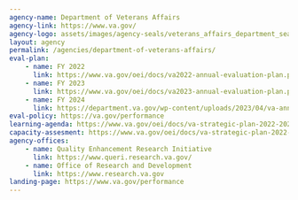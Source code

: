 ```yaml
---
agency-name: Department of Veterans Affairs
agency-link: https://www.va.gov/
agency-logo: assets/images/agency-seals/veterans_affairs_department_seal.png
layout: agency
permalink: /agencies/department-of-veterans-affairs/
eval-plan:
    - name: FY 2022
      link: https://www.va.gov/oei/docs/va2022-annual-evaluation-plan.pdf
    - name: FY 2023
      link: https://www.va.gov/oei/docs/va2023-annual-evaluation-plan.pdf
    - name: FY 2024
      link: https://department.va.gov/wp-content/uploads/2023/04/va-annual-evaluation-plan-2024.pdf
eval-policy: https://va.gov/performance
learning-agenda: https://www.va.gov/oei/docs/va-strategic-plan-2022-2028.pdf#page=138
capacity-assesment: https://www.va.gov/oei/docs/va-strategic-plan-2022-2028.pdf#page=169
agency-offices:
    - name: Quality Enhancement Research Initiative
      link: https://www.queri.research.va.gov/
    - name: Office of Research and Development
      link: https://www.research.va.gov
landing-page: https://www.va.gov/performance
---
```

